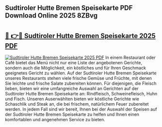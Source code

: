## Sudtiroler Hutte Bremen Speisekarte PDF Download Online 2025 8ZBvg

# <h2><a href="http://gc9z92.nevu.top/?p=Sudtiroler+Hutte+Bremen+Speisekarte">🔗 👉🔴 Sudtiroler Hutte Bremen Speisekarte 2025 PDF</a></h2>

[![Sudtiroler Hutte Bremen Speisekarte 2025 PDF](https://i.imgur.com/dBaPXMq.png)](http://gc9z92.nevu.top/?p=Sudtiroler+Hutte+Bremen+Speisekarte)
In einem Restaurant oder Café bietet das Menü nicht nur eine Liste der angebotenen Gerichte, sondern auch die Möglichkeit, ein köstliches und für Ihren Geschmack geeignetes Gericht zu wählen. Auf der Sudtiroler Hutte Bremen Speisekarte unseres Restaurants stehen viele frische Gemüse und Früchte, mit denen Sie leichte und frische Salate zubereiten können. Für diejenigen, die Fleisch lieben, bieten wir eine umfangreiche Auswahl an Gerichten auf der Sudtiroler Hutte Bremen Speisekarte an: Rindfleisch, Schweinefleisch, Huhn und Fisch. Unseren Auserwählten bieten wir köstliche Gerichte wie Schaschlik und Steak an, die bei frischem, natürlichem Feuer zubereitet werden. In jedem Fall sind wir bereit, Ihnen bei der Auswahl der Speisen auf der Sudtiroler Hutte Bremen Speisekarte zu helfen und Ihnen einen komfortablen und angenehmen Service zu bieten.
